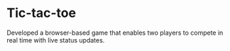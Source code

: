 # Tic-tac-toe
Developed a browser-based game that enables two players to compete in real time with live status updates.
